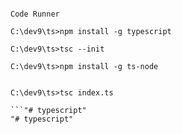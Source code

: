 







```
```
```
Code Runner

C:\dev9\ts>npm install -g typescript

C:\dev9\ts>tsc --init

C:\dev9\ts>npm install -g ts-node


C:\dev9\ts>tsc index.ts

```"# typescript" 
"# typescript" 
